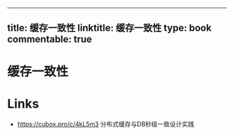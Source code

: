 
---
title: 缓存一致性
linktitle: 缓存一致性
type: book
commentable: true
---

# 缓存一致性

# Links

- https://cubox.pro/c/4kL5m3 分布式缓存与DB秒级一致设计实践
    